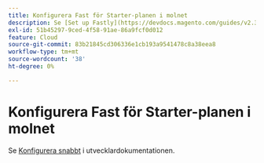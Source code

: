 ```yaml
---
title: Konfigurera Fast för Starter-planen i molnet
description: Se [Set up Fastly](https://devdocs.magento.com/guides/v2.3/cloud/cdn/configure-fastly.html) i utvecklardokumentationen.
exl-id: 51b45297-9ced-4f58-91ae-86a9fcf0d012
feature: Cloud
source-git-commit: 83b21845cd306336e1cb193a9541478c8a38eea8
workflow-type: tm+mt
source-wordcount: '38'
ht-degree: 0%

---
```


# Konfigurera Fast för Starter-planen i molnet

Se [Konfigurera snabbt](https://devdocs.magento.com/guides/v2.3/cloud/cdn/configure-fastly.html) i utvecklardokumentationen.
